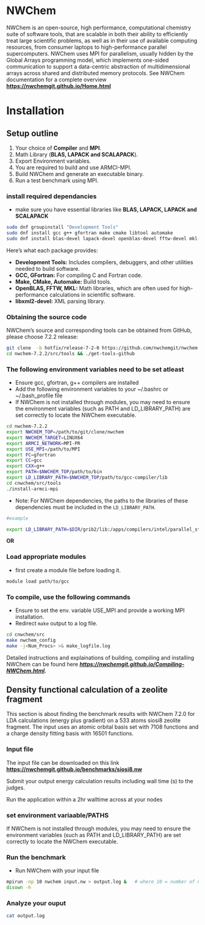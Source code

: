 NWChem 
=====

NWChem is an open-source, high performance, computational chemistry suite of software tools, that are scalable in both their ability to efficiently treat large scientific problems, as well as in their use of available computing resources, from consumer laptops to high-performance parallel supercomputers. NWChem uses MPI for parallelism, usually hidden by the Global Arrays programming model, which implements one-sided communication to support a data-centric abstraction of multidimensional arrays across shared and distributed memory protocols. See NWChem documentation for a complete overview **https://nwchemgit.github.io/Home.html**

# Installation

## Setup outline

1. Your choice of **Compiler** and **MPI**.
2. Math Library (**BLAS, LAPACK and SCALAPACK**).
3. Export Environment variables.
4. You are required to build and use ARMCI-MPI.
5. Build NWChem and generate an executable binary.
6. Run a test benchmark using MPI.

### install required dependancies 
- make sure you have essential libraries like  **BLAS, LAPACK, LAPACK and SCALAPACK** 

```bash
sudo dnf groupinstall "Development Tools"
sudo dnf install gcc g++ gfortran make cmake libtool automake 
sudo dnf install blas-devel lapack-devel openblas-devel fftw-devel mkl-devel libxml2-devel zlib-devel
```
Here’s what each package provides:

- **Development Tools:** Includes compilers, debuggers, and other utilities needed to build software.
- **GCC, GFortran:** For compiling C and Fortran code.
- **Make, CMake, Automake:** Build tools.
- **OpenBLAS, FFTW, MKL:** Math libraries, which are often used for high-performance calculations in scientific software.
- **libxml2-devel:** XML parsing library.


### Obtaining the source code

 NWChem’s source and corresponding tools can be obtained from GitHub, please choose 7.2.2 release:
```bash
git clone  -b hotfix/release-7-2-0 https://github.com/nwchemgit/nwchem.git nwchem-7.2.2
cd nwchem-7.2.2/src/tools && ./get-tools-github
```

### The following environment variables need to be set atleast
- Ensure gcc, gfortran, g++  compilers are installed 
-  Add the following environment variables to your ~/.bashrc or ~/.bash_profile file
- If NWChem is not installed through modules, you may need to ensure the environment variables (such as PATH and LD_LIBRARY_PATH) are set correctly to locate the NWChem executable.

```bash
cd nwchem-7.2.2
export NWCHEM_TOP=/path/to/git/clone/nwchem
export NWCHEM_TARGET=LINUX64
export ARMCI_NETWORK=MPI-PR
export USE_MPI=/path/to/MPI 
export FC=gfortran 
export CC=gcc 
export CXX=g++
export PATH=$NWCHEM_TOP/path/to/bin
export LD_LIBRARY_PATH=$NWCHEM_TOP/path/to/gcc-compiler/lib  
cd cnwchem/src/tools
./install-armci-mpi
```

- Note: For NWChem dependencies, the paths to the libraries of these dependencies must be included in the `LD_LIBRARY_PATH`.

```bash
#example 

export LD_LIBRARY_PATH=$DIR/grib2/lib:/apps/compilers/intel/parallel_studio_xe_2018_update2/compilers_and_libraries_2018.2.199/linux/compiler/lib/intel64_lin:$DIR/netcdf/lib:$DIR/pnetcdf/lib:$LD_LIBRARY_PATH
```

**OR**

### Load appropriate modules 
- first create a module file before loading it. 

```bash
module load path/to/gcc 
```

### To compile, use the following commands
- Ensure to set the env. variable USE_MPI and provide a working MPI installation.
- Redirect `make` output to a log file.

```bash
cd cnwchem/src
make nwchem_config
make -j<Num_Procs> >& make_logfile.log
```

Detailed instructions and explainations of building, compiling and installing NWChem can be found here ***https://nwchemgit.github.io/Compiling-NWChem.html.***


## Density functional calculation of a zeolite fragment
This section is about finding the benchmark results with NWChem 7.2.0 for LDA calculations (energy plus gradient) on a 533 atoms siosi8 zeolite fragment. The input uses an atomic orbital basis set with 7108 functions and a charge density fitting basis with 16501 functions. 

### Input file 
The input file can be downloaded on this link **https://nwchemgit.github.io/benchmarks/siosi8.nw** 

Submit your output energy calculation results including wall time (s) to the judges. 

Run the application within a 2hr walltime across at your nodes

### set environment variaable/PATHS 

If NWChem is not installed through modules, you may need to ensure the environment variables (such as PATH and LD_LIBRARY_PATH) are set correctly to locate the NWChem executable.

### Run the benchmark
- Run NWChem with your input file 

```bash
mpirun -np 10 nwchem input.nw > output.log &   # where 10 = number of CPUs
disown -h 

```

### Analyze your ouput 
```bash
cat output.log
```
 


